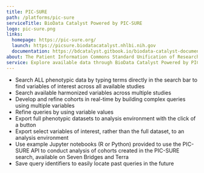 ```yaml
---
title: PIC-SURE
path: /platforms/pic-sure
serviceTitle: BioData Catalyst Powered by PIC-SURE
logo: pic-sure.png
links:
  homepage: https://pic-sure.org/
  launch: https://picsure.biodatacatalyst.nhlbi.nih.gov
  documentation: https://bdcatalyst.gitbook.io/biodata-catalyst-documentation/explore_data/pic-sure-for-biodata-catalyst-user-guide
about: The Patient Information Commons Standard Unification of Research Elements (PIC-SURE) user interface gives  investigators the ability to search available data and conduct feasibility queries, allowing for cohorts to be built in real-time and results to be exported via the PIC-SURE API for analysis.
service: Explore available data through BioData Catalyst Powered by PIC-SURE with interactive search and visualizations for feasibility assessment. Use query results to create a cohort, with the ability to choose specific variables of interest to export into an analysis environment.
---
```


- Search ALL phenotypic data by typing terms directly in the search bar to find variables of interest across all available studies
- Search available harmonized variables across multiple studies
- Develop and refine cohorts in real-time by building complex queries using multiple variables
- Refine queries by using variable values
- Export full phenotypic datasets to analysis environment with the click of a button
- Export select variables of interest, rather than the full dataset, to an analysis environment
- Use example Jupyter notebooks (R or Python) provided to use the PIC-SURE API to conduct analysis of cohorts created in the PIC-SURE search, available on Seven Bridges and Terra
- Save query identifiers to easily locate past queries in the future
